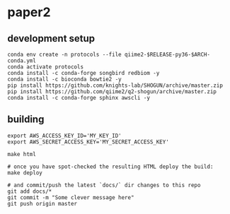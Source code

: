 # paper2

## development setup

    conda env create -n protocols --file qiime2-$RELEASE-py36-$ARCH-conda.yml
    conda activate protocols
    conda install -c conda-forge songbird redbiom -y
    conda install -c bioconda bowtie2 -y
    pip install https://github.com/knights-lab/SHOGUN/archive/master.zip
    pip install https://github.com/qiime2/q2-shogun/archive/master.zip
    conda install -c conda-forge sphinx awscli -y

## building

    export AWS_ACCESS_KEY_ID='MY_KEY_ID'
    export AWS_SECRET_ACCESS_KEY='MY_SECRET_ACCESS_KEY'

    make html

    # once you have spot-checked the resulting HTML deploy the build:
    make deploy

    # and commit/push the latest `docs/` dir changes to this repo
    git add docs/*
    git commit -m "Some clever message here"
    git push origin master
